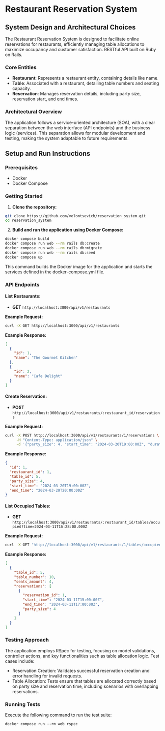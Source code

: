 # Restaurant Reservation System

## System Design and Architectural Choices

The Restaurant Reservation System is designed to facilitate online reservations for restaurants, efficiently managing
table allocations to maximize occupancy and customer satisfaction. RESTful API built on Ruby on Rails.

### Core Entities

- **Restaurant**: Represents a restaurant entity, containing details like name.
- **Table**: Associated with a restaurant, detailing table numbers and seating capacity.
- **Reservation**: Manages reservation details, including party size, reservation start, and end times.

### Architectural Overview

The application follows a service-oriented architecture (SOA), with a clear separation between the web interface (API
endpoints) and the business logic (services). This separation allows for modular development and testing, making the
system adaptable to future requirements.

## Setup and Run Instructions

### Prerequisites

- Docker
- Docker Compose

### Getting Started

1. **Clone the repository:**

```bash
git clone https://github.com/volontsevich/reservation_system.git
cd reservation_system
```

2. **Build and run the application using Docker Compose:**

```bash
docker compose build
docker compose run web --rm rails db:create
docker compose run web --rm rails db:migrate
docker compose run web --rm rails db:seed
docker compose up
```

This command builds the Docker image for the application and starts the services defined in the docker-compose.yml file.

### API Endpoints

#### List Restaurants:

- **GET** `http://localhost:3000/api/v1/restaurants`

**Example Request:**

```bash
curl -X GET http://localhost:3000/api/v1/restaurants
```

**Example Response:**

```json
[
  {
    "id": 1,
    "name": "The Gourmet Kitchen"
  },
  {
    "id": 2,
    "name": "Cafe Delight"
  }
]
```

#### Create Reservation:

- **POST** `http://localhost:3000/api/v1/restaurants/:restaurant_id/reservations`

**Example Request:**

```bash
curl -X POST http://localhost:3000/api/v1/restaurants/1/reservations \
     -H "Content-Type: application/json" \
     -d '{"party_size": 4, "start_time": "2024-03-20T19:00:00Z", "duration": 3600}'
```

**Example Response:**

```json
{
  "id": 1,
  "restaurant_id": 1,
  "table_id": 5,
  "party_size": 4,
  "start_time": "2024-03-20T19:00:00Z",
  "end_time": "2024-03-20T20:00:00Z"
}
```

#### List Occupied Tables:

- **GET** `http://localhost:3000/api/v1/restaurants/:restaurant_id/tables/occupied?time=2024-03-11T16:28:08.000Z`

**Example Request:**

```bash
curl -X GET "http://localhost:3000/api/v1/restaurants/1/tables/occupied?time=2024-03-11T16:28:08.000Z"
```

**Example Response:**

```json
[
  {
    "table_id": 5,
    "table_number": 10,
    "seats_amount": 4,
    "reservations": [
      {
        "reservation_id": 1,
        "start_time": "2024-03-11T15:00:00Z",
        "end_time": "2024-03-11T17:00:00Z",
        "party_size": 4
      }
    ]
  }
]
```

### Testing Approach

The application employs RSpec for testing, focusing on model validations, controller actions, and key functionalities
such as table allocation logic. Test cases include:

- Reservation Creation: Validates successful reservation creation and error handling for invalid requests.
- Table Allocation: Tests ensure that tables are allocated correctly based on party size and reservation time, including
  scenarios with overlapping reservations.

### Running Tests

Execute the following command to run the test suite:

```
docker compose run --rm web rspec
```